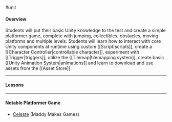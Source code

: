 #unit

#### Overview

Students will put their basic Unity knowledge to the test and create a simple platformer game, complete with jumping, collectibles, obstacles, moving platforms and multiple levels. Students will learn how to interact with core Unity components at runtime using custom [[Script|scripts]], create a [[Character Controller|controllable character]], experiment with [[Trigger|triggers]], utilize the [[Tilemap|tilemapping system]], create basic [[Unity Animation System|animations]] and learn to download and use assets from the [[Asset Store]].

---
#### Lessons


----
#### Notable Platformer Game

- [Celeste](https://store.steampowered.com/app/504230/Celeste/) (Maddy Makes Games)